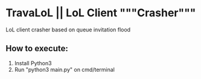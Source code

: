# TravaLoL || LoL Client """Crasher"""
LoL client crasher based on queue invitation flood

## How to execute:
1. Install Python3
2. Run "python3 main.py" on cmd/terminal
